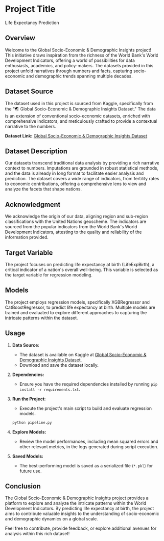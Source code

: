 # Project Title

Life Expectancy Prediction

## Overview

Welcome to the Global Socio-Economic & Demographic Insights project! This initiative draws inspiration from the richness of the World Bank's World Development Indicators, offering a world of possibilities for data enthusiasts, academics, and policy-makers. The datasets provided in this project unfold narratives through numbers and facts, capturing socio-economic and demographic trends spanning multiple decades.

## Dataset Source

The dataset used in this project is sourced from Kaggle, specifically from the "🌏 Global Socio-Economic & Demographic Insights Dataset." The data is an extension of conventional socio-economic datasets, enriched with comprehensive indicators, and meticulously crafted to provide a contextual narrative to the numbers.

**Dataset Link:** [Global Socio-Economic & Demographic Insights Dataset](https://www.kaggle.com/datasets/samybaladram/databank-world-development-indicators)

## Dataset Description

Our datasets transcend traditional data analysis by providing a rich narrative context to numbers. Imputations are grounded in robust statistical methods, and the data is already in long format to facilitate easier analysis and prediction. The dataset covers a wide range of indicators, from fertility rates to economic contributions, offering a comprehensive lens to view and analyze the facets that shape nations.

## Acknowledgment

We acknowledge the origin of our data, aligning region and sub-region classifications with the United Nations geoscheme. The indicators are sourced from the popular indicators from the World Bank's World Development Indicators, attesting to the quality and reliability of the information provided.

## Target Variable

The project focuses on predicting life expectancy at birth (LifeExpBirth), a critical indicator of a nation's overall well-being. This variable is selected as the target variable for regression modeling.

## Models

The project employs regression models, specifically XGBRegressor and CatBoostRegressor, to predict life expectancy at birth. Multiple models are trained and evaluated to explore different approaches to capturing the intricate patterns within the dataset.

## Usage

1. **Data Source:**
   - The dataset is available on Kaggle at [Global Socio-Economic & Demographic Insights Dataset](https://www.kaggle.com/datasets/samybaladram/databank-world-development-indicators).
   - Download and save the dataset locally.

2. **Dependencies:**
   - Ensure you have the required dependencies installed by running `pip install -r requirements.txt`.

3. **Run the Project:**
   - Execute the project's main script to build and evaluate regression models.

    ```bash
    python pipeline.py
    ```

4. **Explore Models:**
   - Review the model performances, including mean squared errors and other relevant metrics, in the logs generated during script execution.

5. **Saved Models:**
   - The best-performing model is saved as a serialized file (`*.pkl`) for future use.

## Conclusion

The Global Socio-Economic & Demographic Insights project provides a platform to explore and analyze the intricate patterns within the World Development Indicators. By predicting life expectancy at birth, the project aims to contribute valuable insights to the understanding of socio-economic and demographic dynamics on a global scale.

Feel free to contribute, provide feedback, or explore additional avenues for analysis within this rich dataset!
